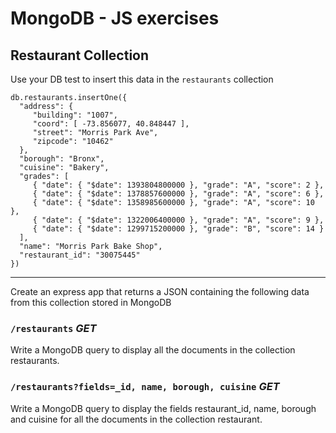 # MongoDB - JS exercises

## Restaurant Collection 

Use your DB test to insert this data in the `restaurants` collection

```
db.restaurants.insertOne({
  "address": {
     "building": "1007",
     "coord": [ -73.856077, 40.848447 ],
     "street": "Morris Park Ave",
     "zipcode": "10462"
  },
  "borough": "Bronx",
  "cuisine": "Bakery",
  "grades": [
     { "date": { "$date": 1393804800000 }, "grade": "A", "score": 2 },
     { "date": { "$date": 1378857600000 }, "grade": "A", "score": 6 },
     { "date": { "$date": 1358985600000 }, "grade": "A", "score": 10 },
     { "date": { "$date": 1322006400000 }, "grade": "A", "score": 9 },
     { "date": { "$date": 1299715200000 }, "grade": "B", "score": 14 }
  ],
  "name": "Morris Park Bake Shop",
  "restaurant_id": "30075445"
})
```

---

Create an express app that returns a JSON containing the following data from this collection stored in MongoDB

### `/restaurants` _GET_

Write a MongoDB query to display all the documents in the collection restaurants.

### `/restaurants?fields=_id, name, borough, cuisine` _GET_

Write a MongoDB query to display the fields restaurant_id, name, borough and cuisine for all the documents in the collection restaurant. 


